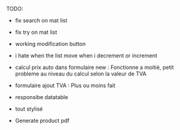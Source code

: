 TODO:

- fix search on mat list
- fix try on mat list
- working modification button
- i hate when the list move when i decrement or increment

- calcul prix auto dans formulaire new : Fonctionne a moitié, petit probleme au niveau du calcul selon la valeur de TVA
- formulaire ajout TVA : Plus ou moins fait

- responsibe datatable
- tout stylisé
- Generate product pdf
